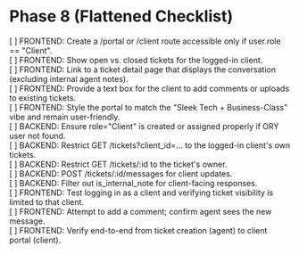 # Phase 8 (Flattened Checklist)

[ ] FRONTEND: Create a /portal or /client route accessible only if user.role == "Client".  
[ ] FRONTEND: Show open vs. closed tickets for the logged-in client.  
[ ] FRONTEND: Link to a ticket detail page that displays the conversation (excluding internal agent notes).  
[ ] FRONTEND: Provide a text box for the client to add comments or uploads to existing tickets.  
[ ] FRONTEND: Style the portal to match the "Sleek Tech + Business-Class" vibe and remain user-friendly.  
[ ] BACKEND: Ensure role="Client" is created or assigned properly if ORY user not found.  
[ ] BACKEND: Restrict GET /tickets?client_id=... to the logged-in client's own tickets.  
[ ] BACKEND: Restrict GET /tickets/:id to the ticket's owner.  
[ ] BACKEND: POST /tickets/:id/messages for client updates.  
[ ] BACKEND: Filter out is_internal_note for client-facing responses.  
[ ] FRONTEND: Test logging in as a client and verifying ticket visibility is limited to that client.  
[ ] FRONTEND: Attempt to add a comment; confirm agent sees the new message.  
[ ] FRONTEND: Verify end-to-end from ticket creation (agent) to client portal (client). 